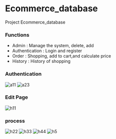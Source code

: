 # Ecommerce_database
Project Ecommerce_database

### Functions
- Admin : Manage the system, delete, add 
- Authentication : Login and register
- Order : Shopping, add to cart,and calculate price
- History : History of shopping 


### Authentication
![a11](https://user-images.githubusercontent.com/71135805/213910643-3f824372-53f4-460e-97c0-19658bdde358.png)
![a23](https://user-images.githubusercontent.com/71135805/213910343-da11d813-3d27-49ab-9479-02d2ddf023af.png)


### Edit Page
![h11](https://user-images.githubusercontent.com/71135805/213912039-7806cf7e-46f7-489c-8fd9-f2c941025bf2.png)



### process
![h22](https://user-images.githubusercontent.com/71135805/213912044-139793d7-8fbc-45fe-9a60-3ec418d25d4f.png)
![h33](https://user-images.githubusercontent.com/71135805/213912043-37bfca7a-1037-4025-bd55-a0f463bf2165.png)
![h44](https://user-images.githubusercontent.com/71135805/213912042-7f9d11cc-b451-46af-8f55-ccae73b30deb.png)
![h5](https://user-images.githubusercontent.com/71135805/213912041-e4af5bea-28b8-4cec-b5b4-5d6310cd3eae.png)












